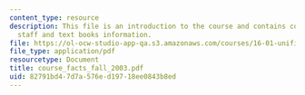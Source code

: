 ```yaml
---
content_type: resource
description: This file is an introduction to the course and contains course objective,
  staff and text books information.
file: https://ol-ocw-studio-app-qa.s3.amazonaws.com/courses/16-01-unified-engineering-i-ii-iii-iv-fall-2005-spring-2006/82791bd47d7a576ed19718ee0843b8ed_course_facts_fall_2003.pdf
file_type: application/pdf
resourcetype: Document
title: course_facts_fall_2003.pdf
uid: 82791bd4-7d7a-576e-d197-18ee0843b8ed
---
```

